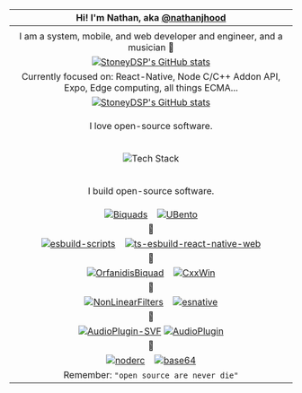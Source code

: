 | Hi! I'm Nathan, aka [@nathanjhood](https://nathanjhood.github.io) |
| :-: |
| |
| I am a system, mobile, and web developer and engineer, and a musician 🎼 |
| [![StoneyDSP's GitHub stats](https://github-readme-stats-two-lime-18.vercel.app/api?username=nathanjhood\&show_icons=true&theme=transparent)](https://github.com/nathanjhood/github-readme-stats) |
| Currently focused on: React-Native, Node C/C++ Addon API, Expo, Edge computing, all things ECMA... | 
| [![StoneyDSP's GitHub stats](https://github-readme-stats-two-lime-18.vercel.app/api/top-langs/?username=nathanjhood\&langs_count=14\&show_icons=true\&theme=transparent\&hide=TeX,html,css)](https://github.com/nathanjhood/github-readme-stats) |
| <p>I love open-source software.</p> |
| <p align="center"><img src="https://skillicons.dev/icons?i=ts,js,cpp,c,cmake,html,css,nodejs,java,kotlin,swift,python,react,vue,next,nuxt,aws,vercel,gitlab,github,npm,postman,jquery,figma,supabase,postgres,mysql,express,docker,windows,apple,linux&perline=4" alt="Tech Stack" /></p> |
| <p>I build open-source software.</p> |
| [![Biquads](https://github-readme-stats-two-lime-18.vercel.app/api/pin/?username=nathanjhood\&repo=Biquads\&theme=transparent)](https://github.com/nathanjhood/Biquads)&nbsp;&nbsp;&nbsp;&nbsp;[![UBento](https://github-readme-stats-two-lime-18.vercel.app/api/pin/?username=nathanjhood\&repo=UBento\&theme=transparent)](https://github.com/nathanjhood/UBento) |
| 🧡 |
| [![esbuild-scripts](https://github-readme-stats-two-lime-18.vercel.app/api/pin/?username=nathanjhood\&repo=esbuild-scripts\&theme=transparent)](https://github.com/nathanjhood/esbuild-scripts)&nbsp;&nbsp;&nbsp;&nbsp;[![ts-esbuild-react-native-web](https://github-readme-stats-two-lime-18.vercel.app/api/pin/?username=nathanjhood\&repo=ts-esbuild-react-native-web\&theme=transparent)](https://github.com/nathanjhood/ts-esbuild-react-native-web)|
| 💚 |
| [![OrfanidisBiquad](https://github-readme-stats-two-lime-18.vercel.app/api/pin/?username=nathanjhood\&repo=OrfanidisBiquad\&theme=transparent)](https://github.com/nathanjhood/OrfanidisBiquad)&nbsp;&nbsp;&nbsp;&nbsp;[![CxxWin](https://github-readme-stats-two-lime-18.vercel.app/api/pin/?username=nathanjhood\&repo=CxxWin\&theme=transparent)](https://github.com/nathanjhood/CxxWin) |
| 💙 |
| [![NonLinearFilters](https://github-readme-stats-two-lime-18.vercel.app/api/pin/?username=nathanjhood\&repo=NonLinearFilters\&theme=transparent)](https://github.com/nathanjhood/NonLinearFilters)&nbsp;&nbsp;&nbsp;&nbsp;[![esnative](https://github-readme-stats-two-lime-18.vercel.app/api/pin/?username=nathanjhood\&repo=esnative\&theme=transparent)](https://github.com/nathanjhood/esnative) |
| 🩷 |
| [![AudioPlugin-SVF](https://github-readme-stats-two-lime-18.vercel.app/api/pin/?username=nathanjhood\&repo=AudioPlugin-SVF\&theme=transparent)](https://github.com/nathanjhood/AudioPlugin-SVF) [![AudioPlugin](https://github-readme-stats-two-lime-18.vercel.app/api/pin/?username=nathanjhood\&repo=AudioPlugin\&theme=transparent)](https://github.com/nathanjhood/AudioPlugin) |
| 💛 |
| [![noderc](https://github-readme-stats-two-lime-18.vercel.app/api/pin/?username=nathanjhood\&repo=noderc\&theme=transparent)](https://github.com/nathanjhood/noderc)&nbsp;&nbsp;&nbsp;&nbsp;[![base64](https://github-readme-stats-two-lime-18.vercel.app/api/pin/?username=nathanjhood\&repo=base64\&theme=transparent)](https://github.com/nathanjhood/base64)|
| Remember: `"open source are never die"` |
